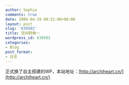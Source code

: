 ```yaml
---
author: Sophia
comments: true
date: 2009-04-29 08:51:00+00:00
layout: post
slug: '639502'
title: 空间转换～
wordpress_id: 639502
categories:
- Blog
post_format:
- 日志
---
```


正式换了自主搭建的WP，本站地址：[http://archiheart.cn/](http://archiheart.cn/)
